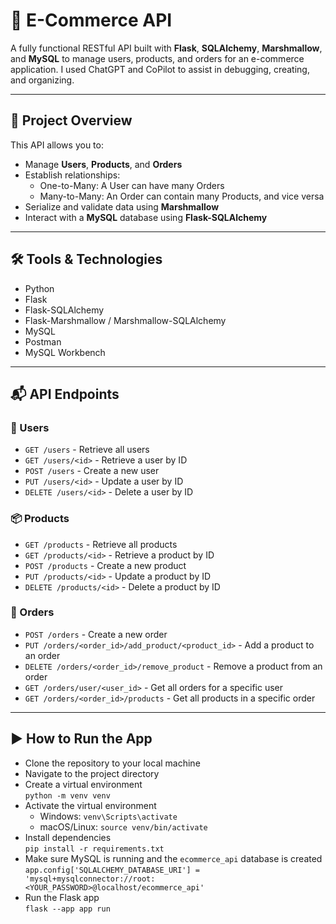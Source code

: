 # 🛒 E-Commerce API

A fully functional RESTful API built with **Flask**, **SQLAlchemy**, **Marshmallow**, and **MySQL** to manage users, products, and orders for an e-commerce application. I used ChatGPT and CoPilot to assist in debugging, creating, and organizing.

---

## 🚀 Project Overview

This API allows you to:
- Manage **Users**, **Products**, and **Orders**
- Establish relationships:  
  - One-to-Many: A User can have many Orders  
  - Many-to-Many: An Order can contain many Products, and vice versa
- Serialize and validate data using **Marshmallow**
- Interact with a **MySQL** database using **Flask-SQLAlchemy**

---

## 🛠️ Tools & Technologies
- Python
- Flask
- Flask-SQLAlchemy
- Flask-Marshmallow / Marshmallow-SQLAlchemy
- MySQL
- Postman
- MySQL Workbench

---

## 📬 API Endpoints

### 🧑 Users
- `GET /users` - Retrieve all users  
- `GET /users/<id>` - Retrieve a user by ID  
- `POST /users` - Create a new user  
- `PUT /users/<id>` - Update a user by ID  
- `DELETE /users/<id>` - Delete a user by ID  

### 📦 Products
- `GET /products` - Retrieve all products  
- `GET /products/<id>` - Retrieve a product by ID  
- `POST /products` - Create a new product  
- `PUT /products/<id>` - Update a product by ID  
- `DELETE /products/<id>` - Delete a product by ID  

### 🧾 Orders
- `POST /orders` - Create a new order  
- `PUT /orders/<order_id>/add_product/<product_id>` - Add a product to an order  
- `DELETE /orders/<order_id>/remove_product` - Remove a product from an order  
- `GET /orders/user/<user_id>` - Get all orders for a specific user  
- `GET /orders/<order_id>/products` - Get all products in a specific order

---

## ▶️ How to Run the App

- Clone the repository to your local machine
- Navigate to the project directory
- Create a virtual environment  
  `python -m venv venv`
- Activate the virtual environment  
  - Windows: `venv\Scripts\activate`  
  - macOS/Linux: `source venv/bin/activate`
- Install dependencies  
  `pip install -r requirements.txt`
- Make sure MySQL is running and the `ecommerce_api` database is created
  `app.config['SQLALCHEMY_DATABASE_URI'] = 'mysql+mysqlconnector://root:<YOUR_PASSWORD>@localhost/ecommerce_api'`
- Run the Flask app  
  `flask --app app run`
